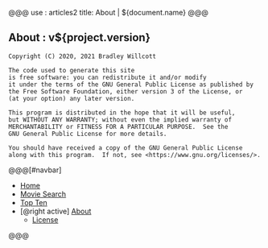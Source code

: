@@@
use : articles2
title: About | ${document.name}
@@@


## About : v${project.version}

    Copyright (C) 2020, 2021 Bradley Willcott

    The code used to generate this site
    is free software: you can redistribute it and/or modify
    it under the terms of the GNU General Public License as published by
    the Free Software Foundation, either version 3 of the License, or
    (at your option) any later version.

    This program is distributed in the hope that it will be useful,
    but WITHOUT ANY WARRANTY; without even the implied warranty of
    MERCHANTABILITY or FITNESS FOR A PARTICULAR PURPOSE.  See the
    GNU General Public License for more details.

    You should have received a copy of the GNU General Public License
    along with this program.  If not, see <https://www.gnu.org/licenses/>.


@@@[#navbar]
- [Home]
- [Movie Search]
- [Top Ten]
- [@right active] [About](#)
    - [License]

[About]:About.html
[Home]:index.html
[License]:LICENSE.html
[Movie Search]:Search.html
[Top Ten]:TopTen.html
@@@

